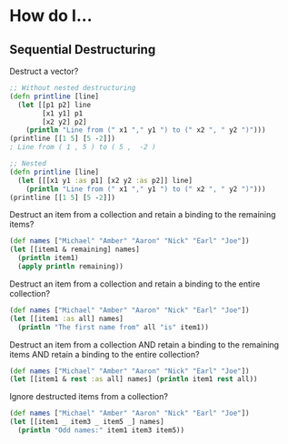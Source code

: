 # How do I...

## Sequential Destructuring

Destruct a vector?

```clj
;; Without nested destructuring
(defn printline [line]
  (let [[p1 p2] line
        [x1 y1] p1
        [x2 y2] p2]
    (println "Line from (" x1 "," y1 ") to (" x2 ", " y2 ")")))
(printline [[1 5] [5 -2]])
; Line from ( 1 , 5 ) to ( 5 ,  -2 )

;; Nested
(defn printline [line]
  (let [[[x1 y1 :as p1] [x2 y2 :as p2]] line]
    (println "Line from (" x1 "," y1 ") to (" x2 ", " y2 ")")))
(printline [[1 5] [5 -2]])
```

Destruct an item from a collection and retain a binding to the remaining items?

```clj
(def names ["Michael" "Amber" "Aaron" "Nick" "Earl" "Joe"])
(let [[item1 & remaining] names]
  (println item1)
  (apply println remaining))
```

Destruct an item from a collection and retain a binding to the entire collection?

```clj
(def names ["Michael" "Amber" "Aaron" "Nick" "Earl" "Joe"])
(let [[item1 :as all] names]
  (println "The first name from" all "is" item1))
```

Destruct an item from a collection AND retain a binding to the remaining items AND retain a binding to the entire collection?

```clj
(def names ["Michael" "Amber" "Aaron" "Nick" "Earl" "Joe"])
(let [[item1 & rest :as all] names] (println item1 rest all))
```

Ignore destructed items from a collection?

```clj
(def names ["Michael" "Amber" "Aaron" "Nick" "Earl" "Joe"])
(let [[item1 _ item3 _ item5 _] names]
  (println "Odd names:" item1 item3 item5))
```
